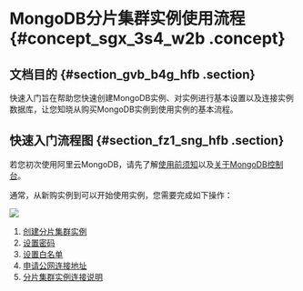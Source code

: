 # MongoDB分片集群实例使用流程 {#concept_sgx_3s4_w2b .concept}

## 文档目的 {#section_gvb_b4g_hfb .section}

快速入门旨在帮助您快速创建MongoDB实例、对实例进行基本设置以及连接实例数据库，让您知晓从购买MongoDB实例到使用实例的基本流程。

## 快速入门流程图 {#section_fz1_sng_hfb .section}

若您初次使用阿里云MongoDB，请先了解[使用前须知](cn.zh-CN/分片集群快速入门/使用前须知.md#)以及[关于MongoDB控制台](cn.zh-CN/分片集群快速入门/关于MongoDB控制台.md#)。

通常，从新购实例到可以开始使用实例，您需要完成如下操作：

![](http://static-aliyun-doc.oss-cn-hangzhou.aliyuncs.com/assets/img/6685/15590371339881_zh-CN.png)

1.  [创建分片集群实例](cn.zh-CN/分片集群快速入门/创建分片集群实例.md#)
2.  [设置密码](cn.zh-CN/分片集群快速入门/设置密码.md#)
3.  [设置白名单](cn.zh-CN/分片集群快速入门/设置白名单.md#)
4.  [申请公网连接地址](cn.zh-CN/分片集群快速入门/申请公网连接地址.md#)
5.  [分片集群实例连接说明](cn.zh-CN/分片集群快速入门/连接实例/分片集群实例连接说明.md#)

